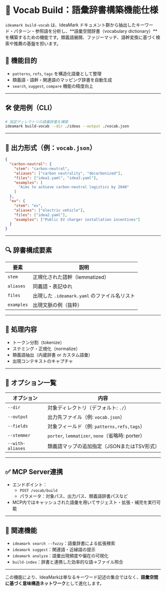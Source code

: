 # 🧠 Vocab Build：語彙辞書構築機能仕様

`ideamark build-vocab` は、IdeaMark ドキュメント群から抽出したキーワード・パターン・参照語を分析し、**語彙空間辞書（vocabulary dictionary）**を構築するための機能です。類義語展開、ファジーマッチ、語幹変換に基づく検索や推薦の基盤を担います。

## 🧭 機能目的

- `patterns`, `refs`, `tags` を構造化語彙として整理
- 類義語・語幹・関連語のマッピング辞書を自動生成
- `search`, `suggest`, `compare` 機能の精度向上

---

## 🛠️ 使用例（CLI）

```sh
# 指定ディレクトリの語彙辞書を構築
ideamark build-vocab --dir ./ideas --output ./vocab.json
```

---

## 📄 出力形式（例：`vocab.json`）

```json
{
  "carbon-neutral": {
    "stem": "carbon-neutral",
    "aliases": ["carbon neutrality", "decarbonized"],
    "files": ["idea1.yaml", "idea3.yaml"],
    "examples": [
      "Aims to achieve carbon-neutral logistics by 2040"
    ]
  },
  "ev": {
    "stem": "ev",
    "aliases": ["electric vehicle"],
    "files": ["idea2.yaml"],
    "examples": ["Public EV charger installation incentives"]
  }
}
```

---

## 🔍 辞書構成要素

| 要素 | 説明 |
|------|------|
| `stem` | 正規化された語幹（lemmatized） |
| `aliases` | 同義語・表記ゆれ |
| `files` | 出現した `.ideamark.yaml` のファイル名リスト |
| `examples` | 出現文脈の例（抜粋） |

---

## 🧠 処理内容

- トークン分割（tokenize）
- ステミング・正規化（normalize）
- 類義語抽出（内蔵辞書 or カスタム語彙）
- 出現コンテキストのキャプチャ

---

## 📎 オプション一覧

| オプション | 内容 |
|------------|------|
| `--dir` | 対象ディレクトリ（デフォルト: `./`） |
| `--output` | 出力先ファイル（例: `vocab.json`） |
| `--fields` | 対象フィールド（例: `patterns,refs,tags`） |
| `--stemmer` | `porter`, `lemmatizer`, `none`（省略時: porter） |
| `--with-aliases` | 類義語マップの追加指定（JSONまたはTSV形式） |

---

## ✅ MCP Server連携

- エンドポイント：
  - `POST /vocab/build`
  - パラメータ：対象パス、出力パス、類義語辞書パスなど
- MCP内ではキャッシュされた語彙を用いてサジェスト・拡張・補完を実行可能

---

## 🔗 関連機能

- `ideamark search --fuzzy`：語彙辞書による拡張検索
- `ideamark suggest`：関連語・近縁語の提示
- `ideamark analyze`：語彙出現頻度や偏在の可視化
- `build-index`：辞書と連携した効率的な語→ファイル照合

---

この機能により、IdeaMarkは単なるキーワード記述の集合ではなく、**語彙空間に基づく意味構造ネットワーク**として進化します。
